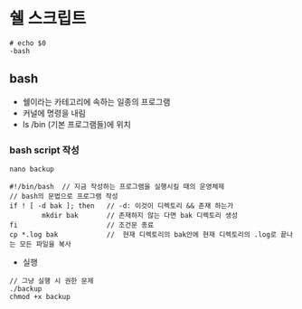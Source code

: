 # 쉘 스크립트

```
# echo $0
-bash
```
## bash
- 쉘이라는 카테고리에 속하는 일종의 프로그램
- 커널에 명령을 내림
- ls /bin (기본 프로그램들)에 위치

### bash script 작성
```
nano backup

#!/bin/bash  // 지금 작성하는 프로그램을 실행시킬 때의 운영체제
// bash의 문법으로 프로그램 작성
if ! [ -d bak ]; then   // -d: 이것이 디렉토리 && 존재 하는가
        mkdir bak       // 존재하지 않는 다면 bak 디렉토리 생성
fi                      // 조건문 종료
cp *.log bak            //  현재 디렉토리의 bak안에 현재 디렉토리의 .log로 끝나는 모든 파일을 복사
```

- 실행
```
// 그냥 실행 시 권한 문제
./backup
chmod +x backup
